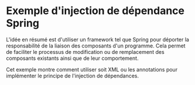 # Exemple d'injection de dépendance Spring 
L'idée en résumé est d'utiliser un framework tel que Spring pour déporter la responsabilité de la liaison des composants d'un programme. Cela permet de faciliter le processus de modification ou de remplacement des composants existants ainsi que de leur comportement.

Cet exemple montre comment utiliser soit XML ou les annotations pour implémenter le principe de l'injection de dépendances. 
